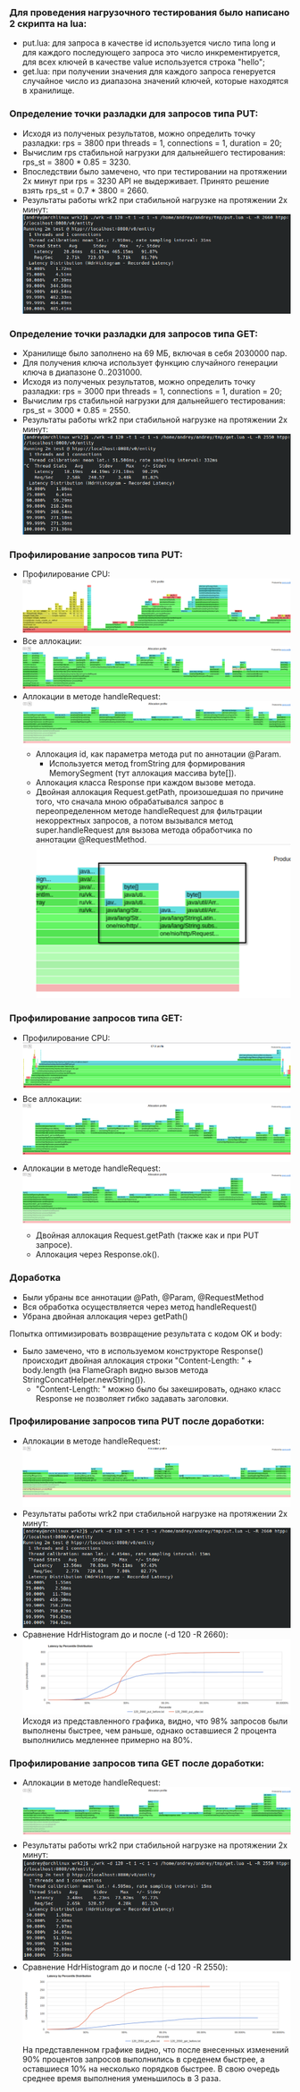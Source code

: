 ### Для проведения нагрузочного тестирования было написано 2 скрипта на lua:
* put.lua: для запроса в качестве id используется число типа long и для каждого последующего запроса это число инкрементируется, для всех ключей в качестве value используется строка "hello";
* get.lua: при получении значения для каждого запроса генеруется случайное число из диапазона значений ключей, которые находятся в хранилище.


### Определение точки разладки для запросов типа PUT:
* Исходя из полученых результатов, можно определить точку разладки: rps = 3800 при threads = 1, connections = 1, duration = 20;
* Вычислим rps стабильной нагрузки для дальнейшего тестирования: rps_st = 3800 * 0.85 = 3230.  
* Впоследствии было замечено, что при тестировании на протяжении 2х минут при rps = 3230 API не выдерживает. Принято решение взять rps_st = 0.7 * 3800 = 2660.
* Результаты работы wrk2 при стабильной нагрузкe на протяжении 2х минут: ![](../put/120_2660_put_before.png)

### Определение точки разладки для запросов типа GET:
* Хранилище было заполнено на 69 МБ, включая в себя 2030000 пар.
* Для получения ключа использует функцию случайного генерации ключа в диапазоне 0..2031000.
* Исходя из полученых результатов, можно определить точку разладки: rps = 3000 при threads = 1, connections = 1, duration = 20;
* Вычислим rps стабильной нагрузки для дальнейшего тестирования: rps_st = 3000 * 0.85 = 2550.
* Результаты работы wrk2 при стабильной нагрузкe на протяжении 2х минут: ![](../get/120_2550_get_before.png)

### Профилирование запросов типа PUT:
* Профилирование CPU: ![](../profiles/profile_cpu_put_before.png)
* Все аллокации: ![](../profiles/put_alloc_full.png)
* Аллокации в методе handleRequest: ![](../profiles/put_alloc_zoomed.png)
	* Аллокация id, как параметра метода put по аннотации @Param.
		* Используется метод fromString для формирования MemorySegment (тут аллокация массива byte[]).
	* Аллокация класса Response при каждом вызове метода.
	* Двойная аллокация Request.getPath, произошедшая по причине того, что сначала мною обрабатывался запрос в переопределенном методе handleRequest для фильтрации некорректных запросов, а потом вызывался метод super.handleRequest для вызова метода обработчика по аннотации @RequestMethod.
	![](../profiles/double_path_alloc.png)

### Профилирование запросов типа GET:
* Профилирование CPU: ![](../profiles/profile_cpu_get_before.png)
* Все аллокации: ![](../profiles/get_alloc_full.png)
* Аллокации в методе handleRequest: ![](../profiles/get_alloc_zoomed.png)
	* Двойная аллокация Request.getPath (также как и при PUT запросе).
	* Аллокация через Response.ok(). 

### Доработка
* Были убраны все аннотации @Path, @Param, @RequestMethod
* Вся обработка осуществляется через метод handleRequest()
* Убрана двойная аллокация через getPath()

Попытка оптимизировать возвращение результата с кодом OK и body:
* Было замечено, что в используемом конструкторе Response() происходит двойная аллокация строки "Content-Length: " + body.length (на FlameGraph видно вызов метода StringConcatHelper.newString()).
	* "Content-Length: " можно было бы закешировать, однако класс Response не позволяет гибко задавать заголовки.

### Профилирование запросов типа PUT после доработки:

* Аллокации в методе handleRequest: ![](../profiles/put_alloc_after_handleRequest.png)
* Результаты работы wrk2 при стабильной нагрузкe на протяжении 2х минут: ![](../put/120_2660_put_after.png)
* Сравнение HdrHistogram до и после (-d 120 -R 2660):  ![](../put/put_hdrhist.png) Исходя из представленного графика, видно, что 98% запросов были выполнены быстрее, чем раньше, однако оставшиеся 2 процента выполнились медленнее примерно на 80%.

### Профилирование запросов типа GET после доработки:

* Аллокации в методе handleRequest: ![](../profiles/get_alloc_after_handleRequest.png)
* Результаты работы wrk2 при стабильной нагрузкe на протяжении 2х минут: ![](../get/120_2550_get_after.png)
* Сравнение HdrHistogram до и после (-d 120 -R 2550):  ![](../get/get_hdrhist.png) На представленном графике видно, что после внесенных изменений 90% процентов запросов выполнились в среденем быстрее, а оставшиеся 10% на несколько порядков быстрее. В свою очередь среднее время выполнения уменьшилось в 3 раза.
